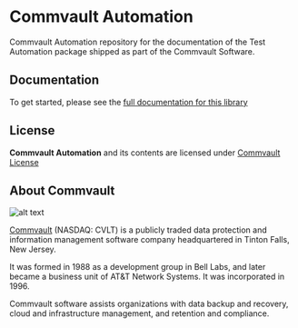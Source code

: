 # Commvault Automation

Commvault Automation repository for the documentation of the Test Automation package
shipped as part of the Commvault Software.


## Documentation

To get started, please see the [full documentation for this library](https://commvaultengg.github.io/Automation/)


## License
**Commvault Automation** and its contents are licensed under [Commvault License](https://raw.githubusercontent.com/CommvaultEngg/Automation/master/LICENSE)


## About Commvault

![alt text][logo]

[logo]: https://upload.wikimedia.org/wikipedia/en/thumb/2/2f/Commvault_logo.svg/320px-Commvault_logo.svg.png "Commvault"


[Commvault](https://www.commvault.com/)
(NASDAQ: CVLT) is a publicly traded data protection and information management software company headquartered in Tinton Falls, New Jersey.

It was formed in 1988 as a development group in Bell Labs, and later became a business unit of AT&T Network Systems. It was incorporated in 1996.

Commvault software assists organizations with data backup and recovery, cloud and infrastructure management, and retention and compliance.

